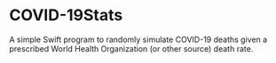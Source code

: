 # COVID-19Stats
A simple Swift program to randomly simulate COVID-19 deaths given a prescribed World Health Organization (or other source) death rate.
